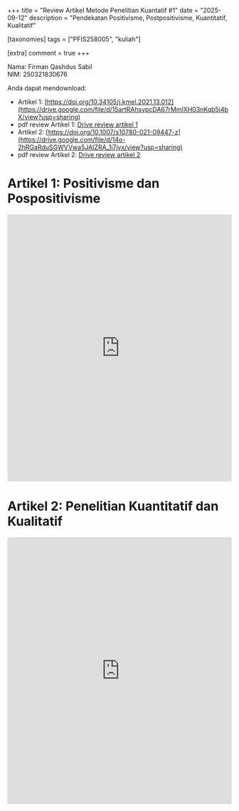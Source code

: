 +++
title = "Review Artikel Metode Penelitian Kuantatif #1"
date = "2025-09-12"
description = "Pendekatan Positivisme, Postpositivisme, Kuantitatif, Kualitatif"

[taxonomies]
tags = ["PFIS258005", "kuliah"]

[extra]
comment = true
+++

Nama: Firman Qashdus Sabil\
NIM: 250321830676

Anda dapat mendownload:
- Artikel 1: [https://doi.org/10.34105/j.kmel.2021.13.012](https://drive.google.com/file/d/15artRAhsypcDA67rMmIXH03nKqb5j4bX/view?usp=sharing)
- pdf review Artikel 1: [Drive review artikel 1](https://drive.google.com/file/d/1RhPmzFOCxzCYNaaR5dTnW71iQljV3rkG/view?usp=drive_link)
- Artikel 2: [https://doi.org/10.1007/s10780-021-09447-z](https://drive.google.com/file/d/14o-2hRGaRduSGWVVwa5JAIZRA_1i7jvx/view?usp=sharing)
- pdf review Artikel 2:  [Drive review artikel 2](https://drive.google.com/file/d/15X5asdWvdL0grU4WVX27fPpd0_RNG2ZK/view?usp=drive_link)

# Artikel 1: Positivisme dan Pospositivisme
<iframe src="https://drive.google.com/file/d/1RhPmzFOCxzCYNaaR5dTnW71iQljV3rkG/preview" width="100%" height="600" allow="autoplay" frameborder="0"></iframe>

# Artikel 2: Penelitian Kuantitatif dan Kualitatif
<iframe src="https://drive.google.com/file/d/15X5asdWvdL0grU4WVX27fPpd0_RNG2ZK/preview" width="100%" height="600" allow="autoplay" frameborder="0"></iframe>
